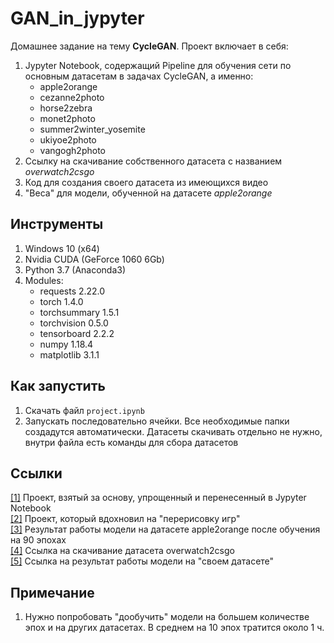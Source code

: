 # GAN_in_jypyter

Домашнее задание на тему **CycleGAN**. Проект включает в себя:

1. Jypyter Notebook, содержащий Pipeline для обучения сети по основным 
датасетам в задачах CycleGAN, а именно:
    * apple2orange
    * cezanne2photo
    * horse2zebra
    * monet2photo
    * summer2winter_yosemite
    * ukiyoe2photo
    * vangogh2photo
2. Ссылку на скачивание собственного датасета с названием *overwatch2csgo*
3. Код для создания своего датасета из имеющихся видео
4. "Веса" для модели, обученной на датасете *apple2orange*

## Инструменты

1. Windows 10 (x64)
2. Nvidia CUDA (GeForce 1060 6Gb)
2. Python 3.7 (Anaconda3)
3. Modules:
    * requests                          2.22.0
    * torch                             1.4.0
    * torchsummary                      1.5.1
    * torchvision                       0.5.0
    * tensorboard                       2.2.2
    * numpy                             1.18.4
    * matplotlib                        3.1.1

## Как запустить

1. Скачать файл `project.ipynb`
2. Запускать последовательно ячейки. Все необходимые 
папки создадутся автоматически. Датасеты скачивать отдельно не нужно, 
внутри файла есть команды для сбора датасетов

## Ссылки

[[1]](https://github.com/hanyoseob/pytorch-CycleGAN) Проект, взятый за основу, упрощенный и перенесенный в Jypyter Notebook<br/>
[[2]](https://github.com/bendangnuksung/fortnite-pubg) Проект, который вдохновил на "перерисовку игр"<br/>
[[3]](https://jackssn.com/result/apple2orange) Результат работы 
модели на датасете apple2orange после 
обучения на 90 эпохах<br/>
[[4]](https://jackssn.com/datasets/overwatch2csgo.zip) Ссылка на скачивание датасета overwatch2csgo<br/>
[[5]](https://jackssn.com/result/overwatch2csgo) Ссылка на результат работы модели на "своем датасете"

## Примечание

1. Нужно попробовать "дообучить" модели на большем количестве эпох 
и на других датасетах. В среднем на 10 эпох тратится около 1 ч.
